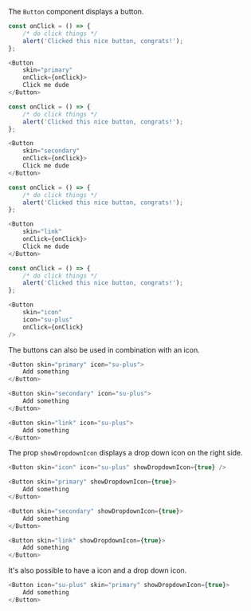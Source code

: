 The `Button` component displays a button.

```javascript
const onClick = () => {
    /* do click things */
    alert('Clicked this nice button, congrats!');
};

<Button
    skin="primary"
    onClick={onClick}>
    Click me dude
</Button>
```

```javascript
const onClick = () => {
    /* do click things */
    alert('Clicked this nice button, congrats!');
};

<Button
    skin="secondary"
    onClick={onClick}>
    Click me dude
</Button>
```

```javascript
const onClick = () => {
    /* do click things */
    alert('Clicked this nice button, congrats!');
};

<Button
    skin="link"
    onClick={onClick}>
    Click me dude
</Button>
```

```javascript
const onClick = () => {
    /* do click things */
    alert('Clicked this nice button, congrats!');
};

<Button
    skin="icon"
    icon="su-plus"
    onClick={onClick}
/>
```

The buttons can also be used in combination with an icon.

```javascript
<Button skin="primary" icon="su-plus">
    Add something
</Button>
```

```javascript
<Button skin="secondary" icon="su-plus">
    Add something
</Button>
```

```javascript
<Button skin="link" icon="su-plus">
    Add something
</Button>
```

The prop `showDropdownIcon` displays a drop down icon on the right side.

```javascript
<Button skin="icon" icon="su-plus" showDropdownIcon={true} />
```

```javascript
<Button skin="primary" showDropdownIcon={true}>
    Add something
</Button>
```

```javascript
<Button skin="secondary" showDropdownIcon={true}>
    Add something
</Button>
```

```javascript
<Button skin="link" showDropdownIcon={true}>
    Add something
</Button>
```

It's also possible to have a icon and a drop down icon.

```javascript
<Button icon="su-plus" skin="primary" showDropdownIcon={true}>
    Add something
</Button>
```

